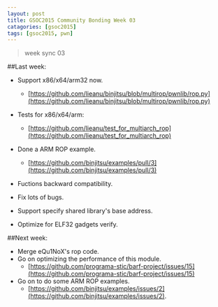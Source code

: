 ```yaml
---
layout: post
title: GSOC2015 Community Bonding Week 03
catagories: [gsoc2015]
tags: [gsoc2015, pwn]
---
```


> week sync 03

##Last week:

* Support x86/x64/arm32 now.
    * [https://github.com/lieanu/binjitsu/blob/multirop/pwnlib/rop.py](https://github.com/lieanu/binjitsu/blob/multirop/pwnlib/rop.py)

* Tests for x86/x64/arm:
    * [https://github.com/lieanu/test_for_multiarch_rop](https://github.com/lieanu/test_for_multiarch_rop)

* Done a ARM ROP example.
    * [https://github.com/binjitsu/examples/pull/3](https://github.com/binjitsu/examples/pull/3)

* Fuctions backward compatibility.
* Fix lots of bugs.
* Support specify shared library's base address. 
* Optimize for ELF32 gadgets verify.

##Next week:

* Merge eQu1NoX's rop code.
* Go on optimizing the performance of this module. 
    * [https://github.com/programa-stic/barf-project/issues/15](https://github.com/programa-stic/barf-project/issues/15)
* Go on to do some ARM ROP examples.
    * [https://github.com/binjitsu/examples/issues/2](https://github.com/binjitsu/examples/issues/2).

